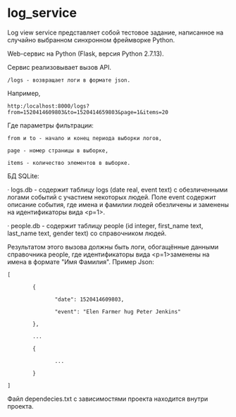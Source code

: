 # log_service
Log view service представляет собой тестовое задание, написанное на случайно выбранном синхронном фреймворке Python.

Web-сервис на Python (Flask, версия Python 2.7.13).

Сервис реализовывает вызов API.

    /logs - возвращает логи в формате json.

Например,

    http:/localhost:8000/logs?from=1520414609803&to=1520414659803&page=1&items=20

Где параметры фильтрации:

    from и to - начало и конец периода выборки логов,

    page - номер страницы в выборке,

    items - количество элементов в выборке.


БД SQLite:


·         logs.db - содержит таблицу logs (date real, event text) с обезличенными логами событий с участием некоторых людей. Поле event содержит описание события, где имена и фамилии людей обезличены и заменены на идентификаторы вида <p=1>.

·         people.db - содержит таблицу people (id integer, first_name text, last_name text, gender text) со справочником людей.


Результатом этого вызова должны быть логи, обогащённые данными справочника people, где идентификаторы вида <p=1>заменены на имена в формате "Имя Фамилия".
Пример Json:

    [

            {

                   "date": 1520414609803,

                   "event": "Elen Farmer hug Peter Jenkins"

            },

            ...

            {

                   ...

            }

    ]

Файл dependecies.txt с зависимостями проекта находится внутри проекта.
